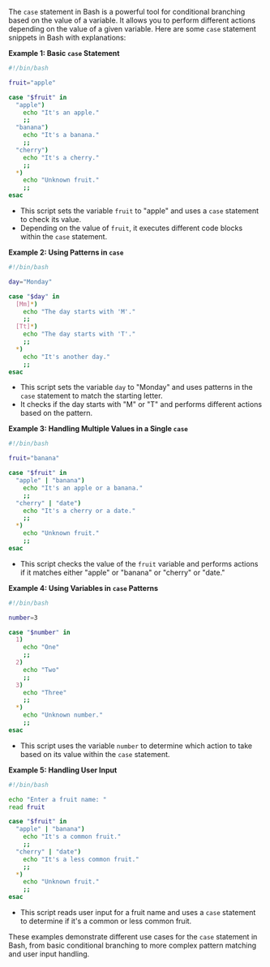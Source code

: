 The `case` statement in Bash is a powerful tool for conditional branching based on the value of a variable. It allows you to perform different actions depending on the value of a given variable. Here are some `case` statement snippets in Bash with explanations:

**Example 1: Basic `case` Statement**

```bash
#!/bin/bash

fruit="apple"

case "$fruit" in
  "apple")
    echo "It's an apple."
    ;;
  "banana")
    echo "It's a banana."
    ;;
  "cherry")
    echo "It's a cherry."
    ;;
  *)
    echo "Unknown fruit."
    ;;
esac
```

- This script sets the variable `fruit` to "apple" and uses a `case` statement to check its value.
- Depending on the value of `fruit`, it executes different code blocks within the `case` statement.

**Example 2: Using Patterns in `case`**

```bash
#!/bin/bash

day="Monday"

case "$day" in
  [Mm]*)
    echo "The day starts with 'M'."
    ;;
  [Tt]*)
    echo "The day starts with 'T'."
    ;;
  *)
    echo "It's another day."
    ;;
esac
```

- This script sets the variable `day` to "Monday" and uses patterns in the `case` statement to match the starting letter.
- It checks if the day starts with "M" or "T" and performs different actions based on the pattern.

**Example 3: Handling Multiple Values in a Single `case`**

```bash
#!/bin/bash

fruit="banana"

case "$fruit" in
  "apple" | "banana")
    echo "It's an apple or a banana."
    ;;
  "cherry" | "date")
    echo "It's a cherry or a date."
    ;;
  *)
    echo "Unknown fruit."
    ;;
esac
```

- This script checks the value of the `fruit` variable and performs actions if it matches either "apple" or "banana" or "cherry" or "date."

**Example 4: Using Variables in `case` Patterns**

```bash
#!/bin/bash

number=3

case "$number" in
  1)
    echo "One"
    ;;
  2)
    echo "Two"
    ;;
  3)
    echo "Three"
    ;;
  *)
    echo "Unknown number."
    ;;
esac
```

- This script uses the variable `number` to determine which action to take based on its value within the `case` statement.

**Example 5: Handling User Input**

```bash
#!/bin/bash

echo "Enter a fruit name: "
read fruit

case "$fruit" in
  "apple" | "banana")
    echo "It's a common fruit."
    ;;
  "cherry" | "date")
    echo "It's a less common fruit."
    ;;
  *)
    echo "Unknown fruit."
    ;;
esac
```

- This script reads user input for a fruit name and uses a `case` statement to determine if it's a common or less common fruit.

These examples demonstrate different use cases for the `case` statement in Bash, from basic conditional branching to more complex pattern matching and user input handling.

